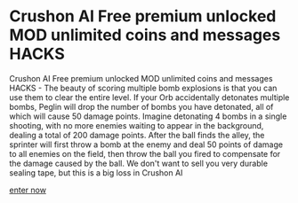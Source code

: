# Crushon AI Free premium unlocked MOD unlimited coins and messages HACKS

Crushon AI Free premium unlocked MOD unlimited coins and messages HACKS - The beauty of scoring multiple bomb explosions is that you can use them to clear the entire level. If your Orb accidentally detonates multiple bombs, Peglin will drop the number of bombs you have detonated, all of which will cause 50 damage points. Imagine detonating 4 bombs in a single shooting, with no more enemies waiting to appear in the background, dealing a total of 200 damage points. After the ball finds the alley, the sprinter will first throw a bomb at the enemy and deal 50 points of damage to all enemies on the field, then throw the ball you fired to compensate for the damage caused by the ball. We don't want to sell you very durable sealing tape, but this is a big loss in Crushon AI

[enter now](https://www.pexels.com/@jaana-smith-2150372631/)
